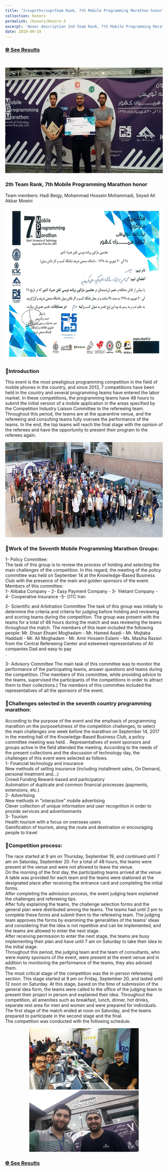 ```yaml
---
title: "2<sup>th</sup>Team Rank, 7th Mobile Programming Marathon honor"
collection: honors
permalink: /honors/Honors-3
excerpt: 'Honor description 2nd Team Rank, 7th Mobile Programming Marathon along with the "Chelesme" team members, 85 teams participated from Iran, the Sharif University of Technology, Tehran, Iran.<br><br><i>Team members: Hadi Beigy, Mohammad Hossein Mohammadi, Seyed Ali Akbar Moeini</i>'
date: 2019-09-19
---
```


### <a href="http://mpm.sharif.ir/mpm7-2/" target="_blank">🌐 See Results</a>

<br>

<p align="center">
  <img width="600" height="337" src='/images/7th-Marathon-1.jpg'>
</p>

### 2th Team Rank, 7th Mobile Programming Marathon honor
Team members: Hadi Beigy, Mohammad Hossein Mohammadi, Seyed Ali Akbar Moeini

<p align="center">
  <img width="700" height="486" src='/images/7th-Marathon-2.jpg'>
</p>

### 🔸Introduction
This event is the most prestigious programming competition in the field of mobile phones in the country, and since 2013, 7 competitions have been held in the country and several programming teams have entered the labor market. In these competitions, the programming teams have 48 hours to submit the initial version of a mobile application in the areas specified by the Competition Industry Liaison Committee to the refereeing team. Throughout this period, the teams are at the quarantine venue, and the refereeing and consulting teams fully oversee the performance of the teams. In the end, the top teams will reach the final stage with the opinion of the referees and have the opportunity to present their program to the referees again.

<p align="center">
  <img width="700" height="304" src='/images/7th-Marathon-3.jpg'>
</p>

### 🔸Work of the Seventh Mobile Programming Marathon Groups:
1- Policy Committee:<br>
The task of this group is to review the process of holding and selecting the main challenges of the competition. In this regard, the meeting of the policy committee was held on September 14 at the Knowledge-Based Business Club with the presence of the main and golden sponsors of the event.
Members of this committee:<br>
1- Alibaba Company - 2- Easy Payment Company - 3- Yektant Company - 4- Cooperative Insurance -5- OTC Iran<br>

2- Scientific and Arbitration Committee
The task of this group was initially to determine the criteria and criteria for judging before holding and reviewing and scoring teams during the competition. The group was present with the teams for a total of 48 hours during the match and was reviewing the teams throughout the match. The members of this team included the following people: Mr. Ehsan Ehsani Moghadam - Mr. Hamed Asadi - Mr. Mojtaba Haddadi - Mr. Ali Moghadam - Mr. Amir Hossein Eslami - Ms. Masiha Razavi from the Central Refereeing Center and esteemed representatives of Ali companies Dad and easy to pay<br>.

3- Advisory Committee
The main task of this committee was to monitor the performance of the participating teams, answer questions and teams during the competition. (The members of this committee, while providing advice to the teams, supervised the participants of the competitions in order to attract them to their collections.) The members of this committee included the representatives of all the sponsors of the event.<br>

### 🔸Challenges selected in the seventh country programming marathon:
According to the purpose of the event and the emphasis of programming marathon on the purposefulness of the competition challenges, to select the main challenges one week before the marathon on September 14, 2017 in the meeting hall of the Knowledge-Based Business Club, a policy committee meeting was held. . Representatives of event sponsors and groups active in the field attended the meeting. According to the needs of the present collections and the discussion of technology day, the challenges of this event were selected as follows.<br>
1- Financial technology and insurance<br>
New methods of selling insurance (including installment sales, On Demand, personal treatment and…)<br>
Crowd Funding Reward-based and participatory<br>
Automation of duplicate and common financial processes (payments, extensions, etc.)<br>
2- Advertising<br>
New methods in "interactive" mobile advertising<br>
Clever collection of unique information and user recognition in order to provide services and advertisements<br>
3- Tourism<br>
Health tourism with a focus on overseas users<br>
Gamification of tourism, along the route and destination or encouraging people to travel<br>

### 🔸Competition process:
The race started at 9 am on Thursday, September 19, and continued until 7 am on Saturday, September 20. For a total of 48 hours, the teams were present at the venue and were not allowed to leave the venue.<br>
On the morning of the first day, the participating teams arrived at the venue. A table was provided for each team and the teams were stationed at the designated place after receiving the entrance card and completing the initial forms.<br>
After completing the admission process, the event judging team explained the challenges and refereeing tips.<br>
After fully explaining the teams, the challenge selection forms and the general plan were distributed among the teams. The teams had until 2 pm to complete these forms and submit them to the refereeing team. The judging team approves the forms by examining the generalities of the teams' ideas and considering that the idea is not repetitive and can be implemented, and the teams are allowed to enter the next stage.<br>
After receiving permission to enter the next stage, the teams are busy implementing their plan and have until 7 am on Saturday to take their idea to the initial stage.<br>
Throughout this period, the judging team and the team of consultants, who were mainly sponsors of the event, were present at the event venue and in addition to monitoring the performance of the teams, they also advised them.<br>
The most critical stage of the competition was the in-person refereeing section. This stage started at 9 pm on Friday, September 20, and lasted until 12 noon on Saturday. At this stage, based on the time of submission of the general idea form, the teams were called to the office of the judging team to present their project in person and explained their idea.
Throughout the competition, all amenities such as breakfast, lunch, dinner, hot drinks, separate rest area for men and women and were prepared for individuals.
The first stage of the match ended at noon on Saturday, and the teams prepared to participate in the second stage and the final.<br>
The competition was conducted with the following schedule.<br>

<p align="center">
  <img width="350" height="196" src='/images/7th-Marathon-4.jpg'>
  <img width="350" height="196" src='/images/7th-Marathon-5.jpg'>
</p>



### <a href="http://mpm.sharif.ir/mpm7-2/" target="_blank">🌐 See Results</a>

